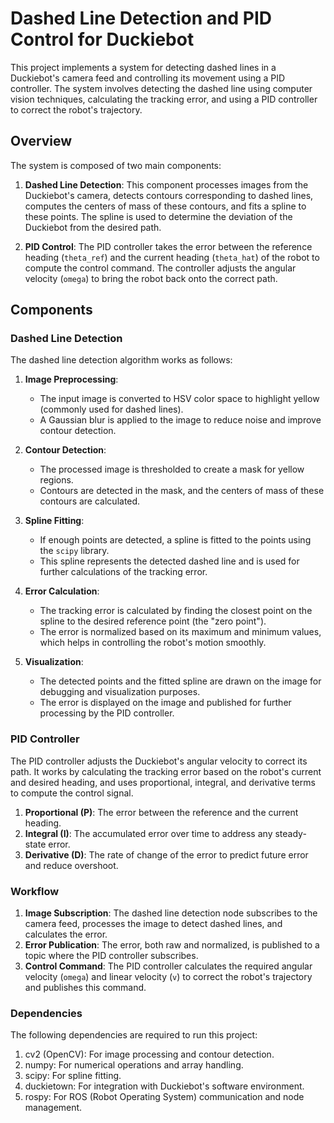 # Dashed Line Detection and PID Control for Duckiebot

This project implements a system for detecting dashed lines in a Duckiebot's camera feed and controlling its movement using a PID controller. The system involves detecting the dashed line using computer vision techniques, calculating the tracking error, and using a PID controller to correct the robot's trajectory.

## Overview

The system is composed of two main components:

1. **Dashed Line Detection**: This component processes images from the Duckiebot's camera, detects contours corresponding to dashed lines, computes the centers of mass of these contours, and fits a spline to these points. The spline is used to determine the deviation of the Duckiebot from the desired path.

2. **PID Control**: The PID controller takes the error between the reference heading (`theta_ref`) and the current heading (`theta_hat`) of the robot to compute the control command. The controller adjusts the angular velocity (`omega`) to bring the robot back onto the correct path.

## Components

### Dashed Line Detection

The dashed line detection algorithm works as follows:

1. **Image Preprocessing**:
   - The input image is converted to HSV color space to highlight yellow (commonly used for dashed lines).
   - A Gaussian blur is applied to the image to reduce noise and improve contour detection.

2. **Contour Detection**:
   - The processed image is thresholded to create a mask for yellow regions.
   - Contours are detected in the mask, and the centers of mass of these contours are calculated.

3. **Spline Fitting**:
   - If enough points are detected, a spline is fitted to the points using the `scipy` library.
   - This spline represents the detected dashed line and is used for further calculations of the tracking error.

4. **Error Calculation**:
   - The tracking error is calculated by finding the closest point on the spline to the desired reference point (the "zero point").
   - The error is normalized based on its maximum and minimum values, which helps in controlling the robot's motion smoothly.

5. **Visualization**:
   - The detected points and the fitted spline are drawn on the image for debugging and visualization purposes.
   - The error is displayed on the image and published for further processing by the PID controller.

### PID Controller

The PID controller adjusts the Duckiebot's angular velocity to correct its path. It works by calculating the tracking error based on the robot's current and desired heading, and uses proportional, integral, and derivative terms to compute the control signal.

1. **Proportional (P)**: The error between the reference and the current heading.
2. **Integral (I)**: The accumulated error over time to address any steady-state error.
3. **Derivative (D)**: The rate of change of the error to predict future error and reduce overshoot.

### Workflow

1. **Image Subscription**: The dashed line detection node subscribes to the camera feed, processes the image to detect dashed lines, and calculates the error.
2. **Error Publication**: The error, both raw and normalized, is published to a topic where the PID controller subscribes.
3. **Control Command**: The PID controller calculates the required angular velocity (`omega`) and linear velocity (`v`) to correct the robot's trajectory and publishes this command.

### Dependencies
The following dependencies are required to run this project:

1. cv2 (OpenCV): For image processing and contour detection.
2. numpy: For numerical operations and array handling.
3. scipy: For spline fitting.
4. duckietown: For integration with Duckiebot's software environment.
5. rospy: For ROS (Robot Operating System) communication and node management.
